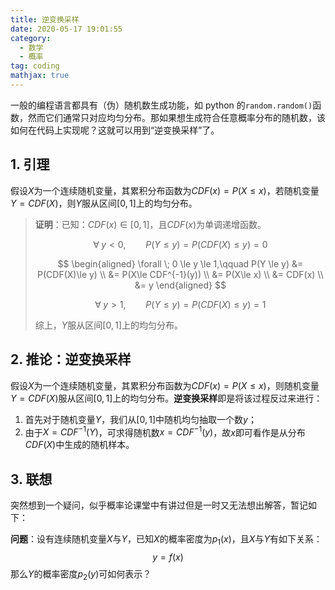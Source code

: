 ```yaml
---
title: 逆变换采样
date: 2020-05-17 19:01:55
category:
  - 数学
  - 概率
tag: coding
mathjax: true
---
```


一般的编程语言都具有（伪）随机数生成功能，如 python 的`random.random()`函数，然而它们通常只对应均匀分布。那如果想生成符合任意概率分布的随机数，该如何在代码上实现呢？这就可以用到“逆变换采样”了。

<!-- more -->

## 1. 引理

假设$X$为一个连续随机变量，其累积分布函数为$CDF(x)=P(X \le x)$，若随机变量$Y=CDF(X)$，则$Y$服从区间$[0, 1]$上的均匀分布。

> **证明**：已知：$CDF(x) \in [0, 1]$，且$CDF(x)$为单调递增函数。
>
> $$
> \forall \; y < 0, \qquad P(Y \le y)=P(CDF(X) \le y)=0
> $$
>
> $$
> \begin{aligned}
> \forall \; 0 \le y \le 1,\qquad P(Y \le y) &= P(CDF(X)\le y) \\
> &= P(X\le CDF^{-1}(y)) \\
> &= P(X\le x) \\
> &= CDF(x) \\
> &= y
> \end{aligned}
> $$
>
> $$
> \forall \; y > 1, \qquad P(Y\le y) = P(CDF(X) \le y) = 1
> $$
>
> 综上，$Y$服从区间$[0,1]$上的均匀分布。

## 2. 推论：逆变换采样

假设$X$为一个连续随机变量，其累积分布函数为$CDF(x)=P(X \le x)$，则随机变量$Y=CDF(X)$服从区间$[0, 1]$上的均匀分布。**逆变换采样**即是将该过程反过来进行：

1. 首先对于随机变量$Y$，我们从$[0,1]$中随机均匀抽取一个数$y$；
2. 由于$X=CDF^{-1}(Y)$，可求得随机数$x=CDF^{-1}(y)$，故$x$即可看作是从分布$CDF(X)$中生成的随机样本。

## 3. 联想

突然想到一个疑问，似乎概率论课堂中有讲过但是一时又无法想出解答，暂记如下：

**问题**：设有连续随机变量$X$与$Y$，已知$X$的概率密度为$p_1(x)$，且$X$与$Y$有如下关系：
$$y=f(x)$$
那么$Y$的概率密度$p_2(y)$可如何表示？
